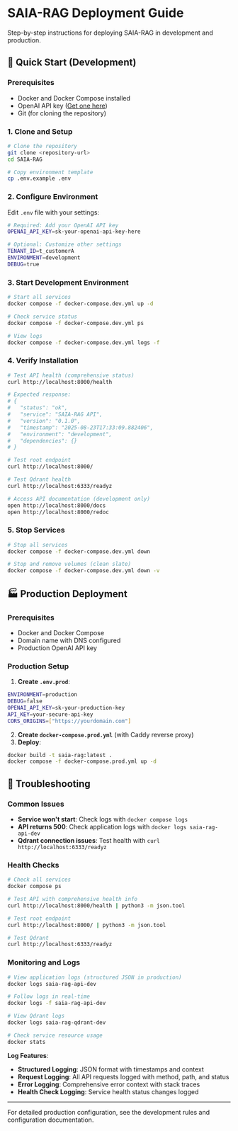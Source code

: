 # SAIA-RAG Deployment Guide

Step-by-step instructions for deploying SAIA-RAG in development and production.

## 🚀 **Quick Start (Development)**

### **Prerequisites**
- Docker and Docker Compose installed
- OpenAI API key ([Get one here](https://platform.openai.com/api-keys))
- Git (for cloning the repository)

### **1. Clone and Setup**
```bash
# Clone the repository
git clone <repository-url>
cd SAIA-RAG

# Copy environment template
cp .env.example .env
```

### **2. Configure Environment**
Edit `.env` file with your settings:
```bash
# Required: Add your OpenAI API key
OPENAI_API_KEY=sk-your-openai-api-key-here

# Optional: Customize other settings
TENANT_ID=t_customerA
ENVIRONMENT=development
DEBUG=true
```

### **3. Start Development Environment**
```bash
# Start all services
docker compose -f docker-compose.dev.yml up -d

# Check service status
docker compose -f docker-compose.dev.yml ps

# View logs
docker compose -f docker-compose.dev.yml logs -f
```

### **4. Verify Installation**
```bash
# Test API health (comprehensive status)
curl http://localhost:8000/health

# Expected response:
# {
#   "status": "ok",
#   "service": "SAIA-RAG API",
#   "version": "0.1.0",
#   "timestamp": "2025-08-23T17:33:09.882406",
#   "environment": "development",
#   "dependencies": {}
# }

# Test root endpoint
curl http://localhost:8000/

# Test Qdrant health
curl http://localhost:6333/readyz

# Access API documentation (development only)
open http://localhost:8000/docs
open http://localhost:8000/redoc
```

### **5. Stop Services**
```bash
# Stop all services
docker compose -f docker-compose.dev.yml down

# Stop and remove volumes (clean slate)
docker compose -f docker-compose.dev.yml down -v
```

## 🏭 **Production Deployment**

### **Prerequisites**
- Docker and Docker Compose
- Domain name with DNS configured
- Production OpenAI API key

### **Production Setup**
1. **Create `.env.prod`**:
```bash
ENVIRONMENT=production
DEBUG=false
OPENAI_API_KEY=sk-your-production-key
API_KEY=your-secure-api-key
CORS_ORIGINS=["https://yourdomain.com"]
```

2. **Create `docker-compose.prod.yml`** (with Caddy reverse proxy)
3. **Deploy**:
```bash
docker build -t saia-rag:latest .
docker compose -f docker-compose.prod.yml up -d
```

## 🚨 **Troubleshooting**

### **Common Issues**
- **Service won't start**: Check logs with `docker compose logs`
- **API returns 500**: Check application logs with `docker logs saia-rag-api-dev`
- **Qdrant connection issues**: Test health with `curl http://localhost:6333/readyz`

### **Health Checks**
```bash
# Check all services
docker compose ps

# Test API with comprehensive health info
curl http://localhost:8000/health | python3 -m json.tool

# Test root endpoint
curl http://localhost:8000/ | python3 -m json.tool

# Test Qdrant
curl http://localhost:6333/readyz
```

### **Monitoring and Logs**
```bash
# View application logs (structured JSON in production)
docker logs saia-rag-api-dev

# Follow logs in real-time
docker logs -f saia-rag-api-dev

# View Qdrant logs
docker logs saia-rag-qdrant-dev

# Check service resource usage
docker stats
```

**Log Features**:
- **Structured Logging**: JSON format with timestamps and context
- **Request Logging**: All API requests logged with method, path, and status
- **Error Logging**: Comprehensive error context with stack traces
- **Health Check Logging**: Service health status changes logged

---

For detailed production configuration, see the development rules and configuration documentation.
